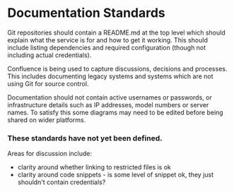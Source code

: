 Documentation Standards
===========================

Git repositories should contain a README.md at the top level which should explain what the service is for and how to get it working. This should include listing dependencies and required configuration (though not including actual credentials).

Confluence is being used to capture discussions, decisions and processes. This includes documenting legacy systems and systems which are not using Git for source control.

Documentation should not contain active usernames or passwords, or infrastructure details such as IP addresses, model numbers or server names.  To satisfy this some diagrams may need to be edited before being shared on wider platforms.

### These standards have not yet been defined.

Areas for discussion include:
* clarity around whether linking to restricted files is ok
* clarity around code snippets - is some level of snippet ok, they just shouldn't contain credentials?
